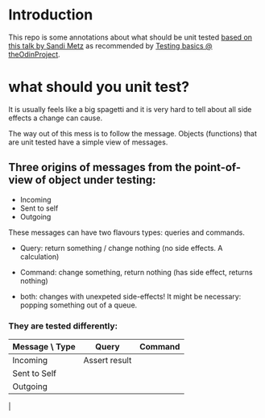 # Introduction

This repo is some annotations about what should be unit tested [based on this talk by Sandi Metz](https://www.youtube.com/watch?v=URSWYvyc42M) as recommended by [Testing basics @ theOdinProject](https://www.theodinproject.com/courses/javascript/lessons/testing-basics).

# what should you unit test?

It is usually feels like a big spagetti and it is very hard to tell about all side effects a change can cause.

The way out of this mess is to follow the message. Objects (functions) that are unit tested have a simple view of messages.

## Three origins of messages from the point-of-view of object under testing:
- Incoming
- Sent to self
- Outgoing

These messages can have two flavours types: queries and commands.

- Query: return something / change nothing (no side effects. A calculation)

- Command: change something, return nothing (has side effect, returns nothing)

- both: changes with unexpeted side-effects! It might be necessary: popping something out of a queue.

### They are tested differently:
| Message \ Type | Query | Command |
| :--- |:---:|:---:|
| Incoming | Assert result |
| Sent to Self
| Outgoing
|
